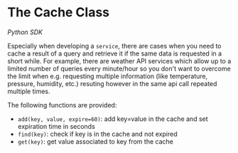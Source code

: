 # The Cache Class

*Python SDK*

Especially when developing a `service`, there are cases when you need to cache a result of a query and retrieve it if the same data is requested in a short while. For example, there are weather API services which allow up to a limited number of queries every minute/hour so you don't want to overcome the limit when e.g. requesting multiple information (like temperature, pressure, humidity, etc.) resuting however in the same api call repeated multiple times.

The following functions are provided:

* `add(key, value, expire=60)`: add key=value in the cache and set expiration time in seconds
* `find(key)`: check if key is in the cache and not expired
* `get(key)`:  get value associated to key from the cache

